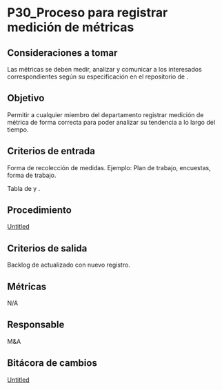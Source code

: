 # P30_Proceso para registrar medición de métricas

## **Consideraciones a tomar**

Las métricas se deben medir, analizar y comunicar a los interesados correspondientes según su especificación en el repositorio de [](../../Repositorio%20de%20me%CC%81tricas%20a5949ddaac054f92bc72fbb179820242/Me%CC%81tricas%205e76e247de104442b463068db4242266.csv) .

## **Objetivo**

Permitir a cualquier miembro del departamento registrar medición de métrica de forma correcta para poder analizar su tendencia a lo largo del tiempo.

## **Criterios de entrada**

Forma de recolección de medidas. Ejemplo: Plan de trabajo, encuestas, forma de trabajo.

Tabla de [](../../Repositorio%20de%20me%CC%81tricas%20a5949ddaac054f92bc72fbb179820242/Me%CC%81tricas%205e76e247de104442b463068db4242266.csv)  y [](../../Repositorio%20de%20me%CC%81tricas%20a5949ddaac054f92bc72fbb179820242/Mediciones%20d31191e6d1ef4ac7a55c5fbc6b85aa2e.csv).

## **Procedimiento**

[Untitled](P30_Proceso%20para%20registrar%20medicio%CC%81n%20de%20me%CC%81tricas%209fd6387eed6245e6a378148851a19daa/Untitled%20Database%20c7510cf86cbc4f4ebecad39ca6390841.csv)

## **Criterios de salida**

Backlog de [](../../Repositorio%20de%20me%CC%81tricas%20a5949ddaac054f92bc72fbb179820242/Mediciones%20d31191e6d1ef4ac7a55c5fbc6b85aa2e.csv) actualizado con nuevo registro.

## **Métricas**

N/A

## **Responsable**

M&A

## Bitácora de cambios

[Untitled](P30_Proceso%20para%20registrar%20medicio%CC%81n%20de%20me%CC%81tricas%209fd6387eed6245e6a378148851a19daa/Untitled%20Database%203b817bbe05b04f2e832218b087108638.csv)